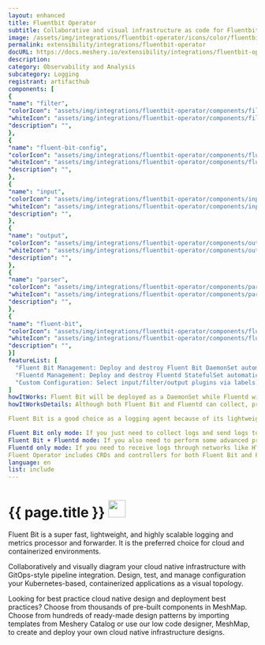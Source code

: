 ```yaml
---
layout: enhanced
title: Fluentbit Operator
subtitle: Collaborative and visual infrastructure as code for Fluentbit Operator
image: /assets/img/integrations/fluentbit-operator/icons/color/fluentbit-operator-color.svg
permalink: extensibility/integrations/fluentbit-operator
docURL: https://docs.meshery.io/extensibility/integrations/fluentbit-operator
description: 
category: Observability and Analysis
subcategory: Logging
registrant: artifacthub
components: [
{
"name": "filter",
"colorIcon": "assets/img/integrations/fluentbit-operator/components/filter/icons/color/filter-color.svg",
"whiteIcon": "assets/img/integrations/fluentbit-operator/components/filter/icons/white/filter-white.svg",
"description": "",
},
{
"name": "fluent-bit-config",
"colorIcon": "assets/img/integrations/fluentbit-operator/components/fluent-bit-config/icons/color/fluent-bit-config-color.svg",
"whiteIcon": "assets/img/integrations/fluentbit-operator/components/fluent-bit-config/icons/white/fluent-bit-config-white.svg",
"description": "",
},
{
"name": "input",
"colorIcon": "assets/img/integrations/fluentbit-operator/components/input/icons/color/input-color.svg",
"whiteIcon": "assets/img/integrations/fluentbit-operator/components/input/icons/white/input-white.svg",
"description": "",
},
{
"name": "output",
"colorIcon": "assets/img/integrations/fluentbit-operator/components/output/icons/color/output-color.svg",
"whiteIcon": "assets/img/integrations/fluentbit-operator/components/output/icons/white/output-white.svg",
"description": "",
},
{
"name": "parser",
"colorIcon": "assets/img/integrations/fluentbit-operator/components/parser/icons/color/parser-color.svg",
"whiteIcon": "assets/img/integrations/fluentbit-operator/components/parser/icons/white/parser-white.svg",
"description": "",
},
{
"name": "fluent-bit",
"colorIcon": "assets/img/integrations/fluentbit-operator/components/fluent-bit/icons/color/fluent-bit-color.svg",
"whiteIcon": "assets/img/integrations/fluentbit-operator/components/fluent-bit/icons/white/fluent-bit-white.svg",
"description": "",
}]
featureList: [
  "Fluent Bit Management: Deploy and destroy Fluent Bit DaemonSet automatically.",
  "Fluentd Management: Deploy and destroy Fluentd StatefulSet automatically.",
  "Custom Configuration: Select input/filter/output plugins via labels."
]
howItWorks: Fluent Bit will be deployed as a DaemonSet while Fluentd will be deployed as a StatefulSet. 
howItWorksDetails: Although both Fluent Bit and Fluentd can collect, process(parse and filter) and then forward log to the final destinations, still they have strengths in different aspects.

Fluent Bit is a good choice as a logging agent because of its lightweight and efficiency, while Fluentd is more powerful to perform advanced processing on logs because of its rich plugins.

Fluent Bit only mode: If you just need to collect logs and send logs to the final destinations, all you need is Fluent Bit.
Fluent Bit + Fluentd mode: If you also need to perform some advanced processing on the logs collected or send to more sinks, then you also need Fluentd.
Fluentd only mode: If you need to receive logs through networks like HTTP or Syslog and then process and send the log to the final sinks, you only need Fluentd.
Fluent Operator includes CRDs and controllers for both Fluent Bit and Fluentd which allows you to config your log processing pipelines in the 3 modes mentioned above as you wish.
language: en
list: include
---
```

<h1>{{ page.title }} <img src="{{ page.image }}" style="width: 35px; height: 35px;" /></h1>

<p>
Fluent Bit is a super fast, lightweight, and highly scalable logging and metrics processor and forwarder. It is the preferred choice for cloud and containerized environments.
</p>
<p>
    Collaboratively and visually diagram your cloud native infrastructure with GitOps-style pipeline integration. Design, test, and manage configuration your Kubernetes-based, containerized applications as a visual topology.
</p>
<p>
    Looking for best practice cloud native design and deployment best practices? Choose from thousands of pre-built components in MeshMap. Choose from hundreds of ready-made design patterns by importing templates from Meshery Catalog or use our low code designer, MeshMap, to create and deploy your own cloud native infrastructure designs.
</p>
